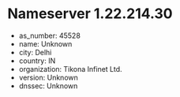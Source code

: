 # Nameserver 1.22.214.30

* as_number: 45528
* name: Unknown
* city: Delhi
* country: IN
* organization: Tikona Infinet Ltd.
* version: Unknown
* dnssec: Unknown
